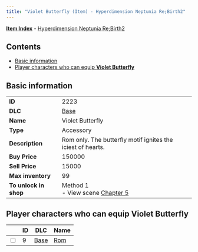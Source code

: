 ```yaml
---
title: "Violet Butterfly (Item) - Hyperdimension Neptunia Re;Birth2"
---
```


[**Item Index**](/neptunia/rb2/item/index.html) - [Hyperdimension Neptunia Re;Birth2](/neptunia/rb2)

## Contents

- [Basic information](#basic-information)
- [Player characters who can equip **Violet Butterfly**](#player-characters-who-can-equip-violet-butterfly)

## Basic information

|   |   |
| -- | -- |
| **ID** | 2223 |
| **DLC** | [Base](/neptunia/rb2/dlc/0-base.html) |
| **Name** | Violet Butterfly |
| **Type** | Accessory |
| **Description** | Rom only. The butterfly motif ignites the iciest of hearts. |
| **Buy Price** | 150000 |
| **Sell Price** | 15000 |
| **Max inventory** | 99 |
| **To unlock in shop** | Method 1<br />- View scene [Chapter 5](/neptunia/rb2/scene/0-351-chapter-5.html) |

## Player characters who can equip **Violet Butterfly**

|    | ID | DLC | Name |
| -- | -- | --- | ---- |
| <input type="checkbox" id="rb2-player-0-9" class="trackbox" /> | 9 | [Base](/neptunia/rb2/dlc/0-base.html) | [Rom](/neptunia/rb2/player/0-9-rom.html) |
